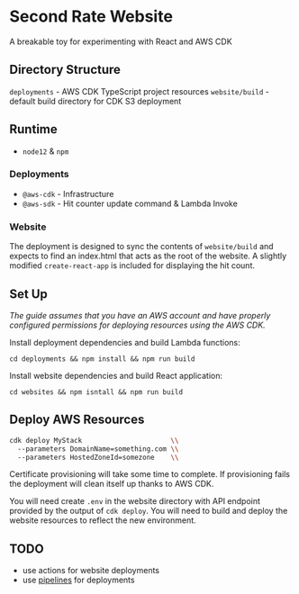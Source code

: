 # Second Rate Website

A breakable toy for experimenting with React and AWS CDK

## Directory Structure

`deployments`   - AWS CDK TypeScript project resources
`website/build` - default build directory for CDK S3 deployment

## Runtime

- `node12` & `npm`

### Deployments

- `@aws-cdk` - Infrastructure
- `@aws-sdk` - Hit counter update command & Lambda Invoke

### Website

The deployment is designed to sync the contents of `website/build` and expects
to find an index.html that acts as the root of the website. A slightly modified
`create-react-app` is included for displaying the hit count.

## Set Up

_The guide assumes that you have an AWS account and have properly configured
permissions for deploying resources using the AWS CDK._

Install deployment dependencies and build Lambda functions:

`cd deployments && npm install && npm run build`

Install website dependencies and build React application:

`cd websites && npm isntall && npm run build`

## Deploy AWS Resources

```bash
cdk deploy MyStack                      \\
  --parameters DomainName=something.com \\
  --parameters HostedZoneId=somezone    \\
```

Certificate provisioning will take some time to complete. If provisioning fails
the deployment will clean itself up thanks to AWS CDK.

You will need create `.env` in the website directory with API endpoint provided
by the output of `cdk deploy`. You will need to build and deploy the website
resources to reflect the new environment.

## TODO

- use actions for website deployments
- use [pipelines](https://github.com/aws/aws-cdk-rfcs/blob/master/text/0049-continuous-delivery.md) for deployments
